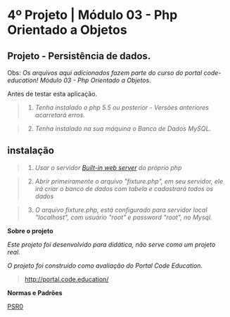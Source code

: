 4º Projeto | Módulo 03 - Php Orientado a Objetos
================================================

Projeto - Persistência de dados.
-------------------------------

Obs: *Os arquivos aqui adicionados fazem parte do curso do portal code-education! Módulo 03 - Php Orientado a Objetos.*

Antes de testar esta aplicação.

>1. *Tenha instalado o php 5.5 ou posterior - Versões anteriores acarretará erros.*

>2. *Tenha instalado na sua máquina o Banco de Dados MySQL.*

instalação
-----------

>1. *Usar o servidor <a href="http://php.net/manual/pt_BR/features.commandline.webserver.php" title="Built-in web server PHP">Built-in web server</a> do próprio php*

>2. *Abrir primeiramente o arquivo "fixture.php", em seu servidor, ele irá criar o banco de dados com tabela e cadastrará todos os dados*

>3. *O arquivo fixture.php, está configurado para servidor local "localhost", com usuário "root" e password "root", no Mysql.*

**Sobre o projeto**

*Este projeto foi desenvolvido para didática, não serve como um projeto real.*

*O projeto foi construido como avaliação do Portal Code Education.*

>http://portal.code.education/

**Normas e Padrões**

<a href="http://www.php-fig.org/psr/psr-0/" title="psr0">PSR0</a>
